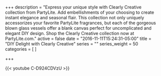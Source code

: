 +++
description = "Express your unique style with Clearly Creative collection from PartyLite. Add embellishments of your choosing to create instant elegance and seasonal flair. This collection not only uniquely accessorizes your favorite PartyLite fragrances, but each of the gorgeous blown glass vessels offer a blank canvas perfect for uncomplicated and elegant DIY design. Shop the Clearly Creative collection now at PartyLite.com."
active = false
date = "2016-11-11T15:24:31-05:00"
title = "DIY Delight with Clearly Creative"
series = ""
series_weight = 50
categories = [
]

+++

{{< youtube C-D924CDVzU >}}

